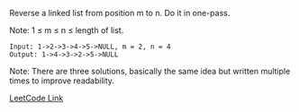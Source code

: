 Reverse a linked list from position m to n. Do it in one-pass.

Note: 1 $\le$ m $\le$ n $\le$ length of list.

```
Input: 1->2->3->4->5->NULL, m = 2, n = 4
Output: 1->4->3->2->5->NULL
```

Note:
There are three solutions, basically the same idea but written multiple times to improve readability.

[LeetCode Link](https://leetcode.com/problems/reverse-linked-list-ii/)
